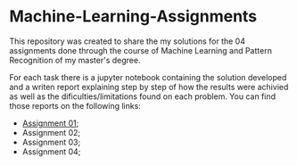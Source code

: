 # Machine-Learning-Assignments

This repository was created to share the my solutions for the 04 assignments done through the course of Machine Learning and Pattern Recognition of my master's degree. 


For each task there is a jupyter notebook containing the solution developed and a writen report explaining step by step of how the results were achivied as well as the dificulties/limitations found on each problem. You can find those reports on the following links:

  - [Assignment 01](https://www.overleaf.com/read/dhjmpdgyzthw);
  - Assignment 02;
  - Assignment 03;
  - Assignment 04;
